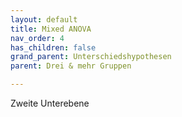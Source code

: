 ```yaml
---
layout: default
title: Mixed ANOVA
nav_order: 4
has_children: false
grand_parent: Unterschiedshypothesen
parent: Drei & mehr Gruppen

---
```


Zweite Unterebene
